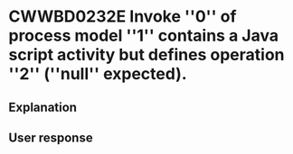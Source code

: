 # CWWBD0232E Invoke ''0'' of process model ''1'' contains a Java script activity but defines operation ''2'' (''null'' expected).

## Explanation

## User response